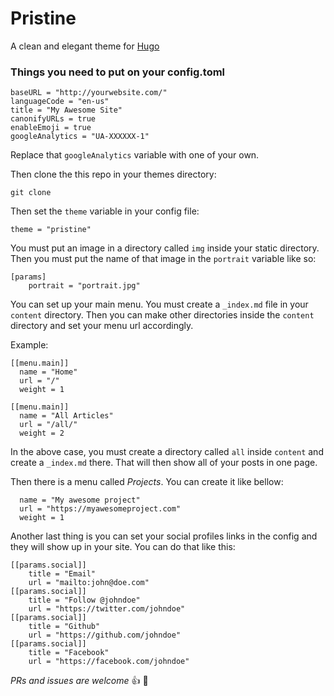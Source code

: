 # Pristine

A clean and elegant theme for [Hugo](https://gohugo.io/)

### Things you need to put on your config.toml

```
baseURL = "http://yourwebsite.com/"
languageCode = "en-us"
title = "My Awesome Site"
canonifyURLs = true
enableEmoji = true
googleAnalytics = "UA-XXXXXX-1"
```

Replace that `googleAnalytics` variable with one of your own.

Then clone the this repo in your themes directory:

```
git clone 
```

Then set the `theme` variable in your config file:

```
theme = "pristine"
```

You must put an image in a directory called `img` inside your static directory. Then you must put the name of that image in the `portrait` variable like so:

```
[params]
    portrait = "portrait.jpg"
```

You can set up your main menu. You must create a `_index.md` file in your `content` directory. Then you can make other directories inside the `content` directory and set your menu url accordingly.

Example:

```
[[menu.main]]
  name = "Home"
  url = "/"
  weight = 1

[[menu.main]]
  name = "All Articles"
  url = "/all/"
  weight = 2
```

In the above case, you must create a directory called `all` inside `content` and create a `_index.md` there. That will then show all of your posts in one page.

Then there is a menu called *Projects*. You can create it like bellow:

```
  name = "My awesome project"
  url = "https://myawesomeproject.com"
  weight = 1
```

Another last thing is you can set your social profiles links in the config and they will show up in your site. You can do that like this:

```
[[params.social]]
    title = "Email"
    url = "mailto:john@doe.com"
[[params.social]]
    title = "Follow @johndoe"
    url = "https://twitter.com/johndoe"
[[params.social]]
    title = "Github"
    url = "https://github.com/johndoe"
[[params.social]]
    title = "Facebook"
    url = "https://facebook.com/johndoe"
```

*PRs and issues are welcome* :thumbsup: :pizza:
